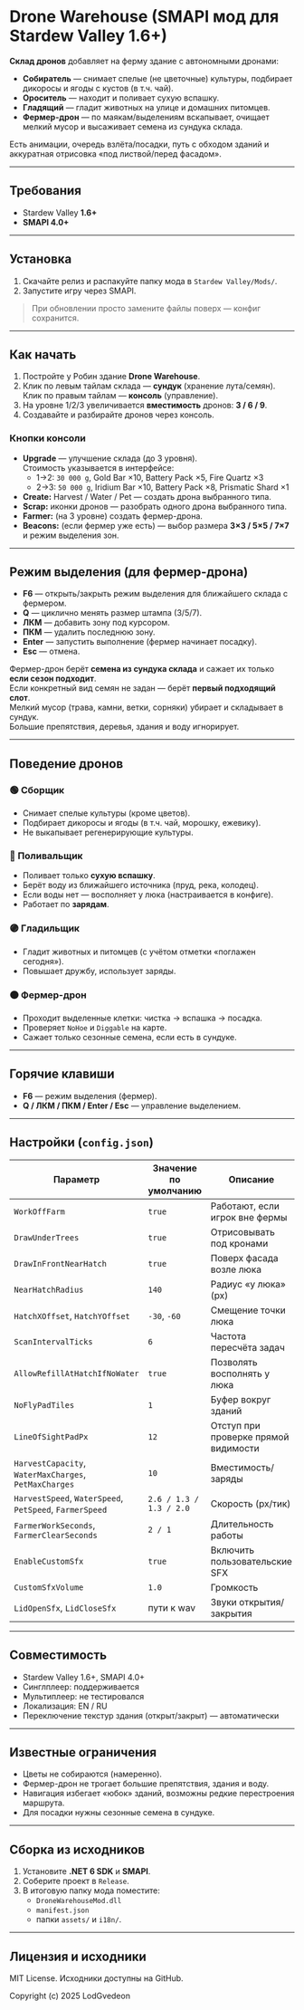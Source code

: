 # Drone Warehouse (SMAPI мод для Stardew Valley 1.6+)

**Склад дронов** добавляет на ферму здание с автономными дронами:
- **Собиратель** — снимает спелые (не цветочные) культуры, подбирает дикоросы и ягоды с кустов (в т.ч. чай).
- **Ороситель** — находит и поливает сухую вспашку.
- **Гладящий** — гладит животных на улице и домашних питомцев.
- **Фермер-дрон** — по маякам/выделениям вскапывает, очищает мелкий мусор и высаживает семена из сундука склада.

Есть анимации, очередь взлёта/посадки, путь с обходом зданий и аккуратная отрисовка «под листвой/перед фасадом».

---

## Требования
- Stardew Valley **1.6+**
- **SMAPI 4.0+**

---

## Установка
1. Скачайте релиз и распакуйте папку мода в `Stardew Valley/Mods/`.
2. Запустите игру через SMAPI.

> При обновлении просто замените файлы поверх — конфиг сохранится.

---

## Как начать
1. Постройте у Робин здание **Drone Warehouse**.
2. Клик по левым тайлам склада — **сундук** (хранение лута/семян).  
   Клик по правым тайлам — **консоль** (управление).
3. На уровне 1/2/3 увеличивается **вместимость** дронов: **3 / 6 / 9**.
4. Создавайте и разбирайте дронов через консоль.

### Кнопки консоли
- **Upgrade** — улучшение склада (до 3 уровня).  
  Стоимость указывается в интерфейсе:
  - 1→2: `30 000 g`, Gold Bar ×10, Battery Pack ×5, Fire Quartz ×3  
  - 2→3: `50 000 g`, Iridium Bar ×10, Battery Pack ×8, Prismatic Shard ×1
- **Create:** Harvest / Water / Pet — создать дрона выбранного типа.
- **Scrap:** иконки дронов — разобрать одного дрона выбранного типа.
- **Farmer:** (на 3 уровне) создать фермер-дрона.
- **Beacons:** (если фермер уже есть) — выбор размера **3×3 / 5×5 / 7×7** и режим выделения зон.

---

## Режим выделения (для фермер-дрона)
- **F6** — открыть/закрыть режим выделения для ближайшего склада с фермером.
- **Q** — циклично менять размер штампа (3/5/7).
- **ЛКМ** — добавить зону под курсором.
- **ПКМ** — удалить последнюю зону.
- **Enter** — запустить выполнение (фермер начинает посадку).
- **Esc** — отмена.

Фермер-дрон берёт **семена из сундука склада** и сажает их только **если сезон подходит**.  
Если конкретный вид семян не задан — берёт **первый подходящий слот**.  
Мелкий мусор (трава, камни, ветки, сорняки) убирает и складывает в сундук.  
Большие препятствия, деревья, здания и воду игнорирует.

---

## Поведение дронов

### 🟢 Сборщик
- Снимает спелые культуры (кроме цветов).
- Подбирает дикоросы и ягоды (в т.ч. чай, морошку, ежевику).
- Не выкапывает регенерирующие культуры.

### 🔵 Поливальщик
- Поливает только **сухую вспашку**.
- Берёт воду из ближайшего источника (пруд, река, колодец).
- Если воды нет — восполняет у люка (настраивается в конфиге).
- Работает по **зарядам**.

### 🟣 Гладильщик
- Гладит животных и питомцев (с учётом отметки «поглажен сегодня»).
- Повышает дружбу, использует заряды.

### 🟠 Фермер-дрон
- Проходит выделенные клетки: чистка → вспашка → посадка.
- Проверяет `NoHoe` и `Diggable` на карте.
- Сажает только сезонные семена, если есть в сундуке.

---

## Горячие клавиши
- **F6** — режим выделения (фермер).
- **Q / ЛКМ / ПКМ / Enter / Esc** — управление выделением.

---

## Настройки (`config.json`)
| Параметр | Значение по умолчанию | Описание |
|-----------|----------------------|-----------|
| `WorkOffFarm` | `true` | Работают, если игрок вне фермы |
| `DrawUnderTrees` | `true` | Отрисовывать под кронами |
| `DrawInFrontNearHatch` | `true` | Поверх фасада возле люка |
| `NearHatchRadius` | `140` | Радиус «у люка» (px) |
| `HatchXOffset`, `HatchYOffset` | `-30`, `-60` | Смещение точки люка |
| `ScanIntervalTicks` | `6` | Частота пересчёта задач |
| `AllowRefillAtHatchIfNoWater` | `true` | Позволять восполнять у люка |
| `NoFlyPadTiles` | `1` | Буфер вокруг зданий |
| `LineOfSightPadPx` | `12` | Отступ при проверке прямой видимости |
| `HarvestCapacity`, `WaterMaxCharges`, `PetMaxCharges` | `10` | Вместимость/заряды |
| `HarvestSpeed`, `WaterSpeed`, `PetSpeed`, `FarmerSpeed` | `2.6 / 1.3 / 1.3 / 2.0` | Скорость (px/тик) |
| `FarmerWorkSeconds`, `FarmerClearSeconds` | `2 / 1` | Длительность работы |
| `EnableCustomSfx` | `true` | Включить пользовательские SFX |
| `CustomSfxVolume` | `1.0` | Громкость |
| `LidOpenSfx`, `LidCloseSfx` | пути к wav | Звуки открытия/закрытия |

---

## Совместимость
- Stardew Valley 1.6+, SMAPI 4.0+
- Синглплеер: поддерживается  
- Мультиплеер: не тестировался  
- Локализация: EN / RU  
- Переключение текстур здания (открыт/закрыт) — автоматически

---

## Известные ограничения
- Цветы не собираются (намеренно).  
- Фермер-дрон не трогает большие препятствия, здания и воду.  
- Навигация избегает «юбок» зданий, возможны редкие перестроения маршрута.  
- Для посадки нужны сезонные семена в сундуке.

---

## Сборка из исходников
1. Установите **.NET 6 SDK** и **SMAPI**.
2. Соберите проект в `Release`.
3. В итоговую папку мода поместите:
   - `DroneWarehouseMod.dll`
   - `manifest.json`
   - папки `assets/` и `i18n/`.

---

## Лицензия и исходники
MIT License. Исходники доступны на GitHub.

Copyright (c) 2025 LodGvedeon